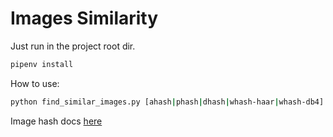 # Images Similarity

Just run in the project root dir.

```bash
pipenv install
```

How to use:

```bash
python find_similar_images.py [ahash|phash|dhash|whash-haar|whash-db4] [<threshold>] [<directory>]
```
 
Image hash docs [here](https://github.com/JohannesBuchner/imagehash)